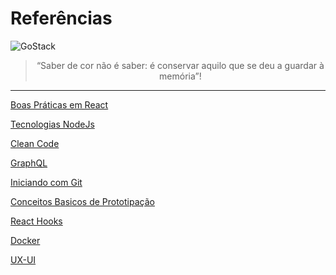 # Referências
<img alt="GoStack" src="https://pngimage.net/wp-content/uploads/2018/06/maquina-de-escrever-tumblr-png-3.png" />

<blockquote align="center">“Saber de cor não é saber: é conservar aquilo que se deu a guardar à memória”!</blockquote>

---


[Boas Práticas em React](https://github.com/gislainejessica/Referencias/blob/master/BoasPraticasReact.md)

[Tecnologias NodeJs](https://github.com/gislainejessica/Referencias/blob/master/Tecnologias.md)

[Clean Code](https://github.com/gislainejessica/Referencias/blob/master/CleanCode.md) 

[GraphQL](https://github.com/gislainejessica/Referencias/blob/master/Graphql.md)

[Iniciando com Git](https://github.com/gislainejessica/referencias/blob/master/Git.md)

[Conceitos Basicos de Prototipação](https://github.com/gislainejessica/referencias/blob/master/Prototipacao.md)

[React Hooks](https://github.com/gislainejessica/referencias/blob/master/ReactHooks.md)

[Docker](https://github.com/jessycode/referencias/blob/master/Infraestrutura.md)

[UX-UI](https://github.com/gislainejessica/referencias/blob/master/UX-UI.md)

